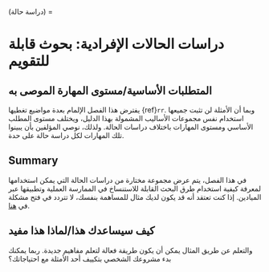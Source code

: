 (دراسة حالة) =
# دراسات الحالات الإفرادية: بحوث قابلة للتقويم

## المتطلبات الأساسية/مستوى المهارة الموصى به

يفترض هذا الفصل الإلمام بعدة مواضيع تغطيها {ref}`rr`. وبما أن الأمثلة لن تثبت جميعها استخدام نفس مجموعات الأساليب المشمولة بهذا الدليل، ويختلف مستوى المطلب الأساسي ومستوى المهارات باختلاف دراسات الحالة. ولذلك، نوصي المؤلفين بأن يبينوا تلك المهارات لكل دراسة حالة على حدة.

## Summary

في هذا الفصل، يتم عرض مجموعة مختارة من دراسات الحالة التي يمكن استخدامها لمعرفة كيفية استخدام طرق البحث القابلة للاستنساخ في الممارسة العملية وتطبيقها عبر الميادين. إذا كنت تعتقد أنه قد يكون لديك مثال للمساهمة بنفسك، لا تتردد في فتح مشكلة في [هنا](https://github.com/alan-turing-institute/the-turing-way/issues).

## كيف سيساعدك هذا/لماذا هذا مفيد

والتعلم عن طريق المثال يمكن أن يكون طريقة فعالة لتعلم مفاهيم جديدة. ربما يمكنك بدء مشروعك الشخصي بتكييف أحد الأمثلة مع احتياجاتك؟
